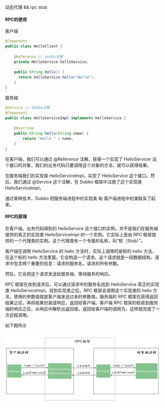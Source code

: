 动态代理 && rpc stub 

#### RPC的使用 

客户端

```java
@Component
public class HelloClient {

    @Reference // dubbo注解
    private HelloService helloService;

    public String hello() {
      return helloService.hello("World");
    }
}
```

服务端

```java
@Service // dubbo注解
@Component
public class HelloServiceImpl implements HelloService {

    @Override
    public String hello(String name) {
        return "Hello " + name;
    }
}
```

在客户端，我们可以通过 @Reference 注解，获得一个实现了 HelloServicer 这个接口的对象，我们的业务代码只要调用这个对象的方法，就可以获得结果。



在服务端我们的实现类 HelloServiceImpl，实现了 HelloService 这个接口。然后，我们通过 @Service 这个注解，在 Dubbo 框架中注册了这个实现类 HelloServiceImpl。



通过某种技术，Dubbo 把服务端进程中的实现类 和 客户端进程中的类联系了起来。

#### RPC的原理

在客户端，业务代码得到的 HelloService 这个接口的实例，并不是我们在服务端提供的真正的实现类 HelloServiceImpl 的一个实例。它实际上是由 RPC 框架提供的一个代理类的实例。这个代理类有一个专属的名称，叫“桩（Stub）”。



客户端在调用 HelloService 的 hello 方法时，实际上调用的是桩的 hello 方法，在这个桩的 hello 方法里面，它会构造一个请求。这个请求就是一段数据结构，请求中包含两个重要的信息：请求的服务名，请求的所有参数。

然后，它会把这个请求发送给服务端，等待服务的响应。



RPC 框架在收到请求后，可以通过请求中的服务名找到 HelloService 真正的实现类 HelloServiceImpl。找到实现类之后，RPC 框架会调用这个实现类的 hello 方法，使用的参数值就是客户端发送过来的参数值。服务端的 RPC 框架在获得返回结果之后，再将结果封装成响应，返回给客户端。客户端 RPC 框架的桩收到服务端的响应之后，从响应中解析出返回值，返回给客户端的调用方。这样就完成了一次远程调用。

如下图所示

![rpc-process](./rpc.jpg)






